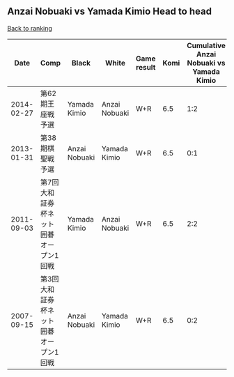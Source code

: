 ## Anzai Nobuaki vs Yamada Kimio Head to head

[Back to ranking](../../index.md)




| **Date** | **Comp** | **Black** | **White** | **Game result** | **Komi** | **Cumulative Anzai Nobuaki vs Yamada Kimio** | **Anzai Nobuaki streak** | **Yamada Kimio streak** | 
| --- | --- | --- | --- | --- | --- | --- | --- | --- |
| 2014-02-27 | 第62期王座戦予選 | Yamada Kimio | Anzai Nobuaki | W+R | 6.5 | 1:2 | 1 | 0 | 
| 2013-01-31 | 第38期棋聖戦予選 | Anzai Nobuaki | Yamada Kimio | W+R | 6.5 | 0:1 | 0 | 1 | 
| 2011-09-03 | 第7回大和証券杯ネット囲碁オープン1回戦 | Yamada Kimio | Anzai Nobuaki | W+R | 6.5 | 2:2 | 2 | 0 | 
| 2007-09-15 | 第3回大和証券杯ネット囲碁オープン1回戦 | Anzai Nobuaki | Yamada Kimio | W+R | 6.5 | 0:2 | 0 | 2 |




